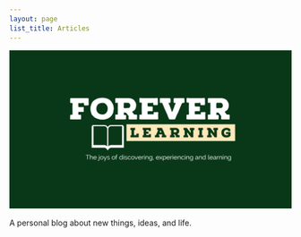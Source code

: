 ```yaml
---
layout: page
list_title: Articles
---
```


![Blog logo](assets/header.png)

A personal blog about new things, ideas, and life.